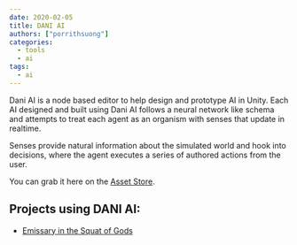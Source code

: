 ```yaml
---
date: 2020-02-05
title: DANI AI
authors: ["porrithsuong"]
categories:
  - tools
  - ai
tags:
  - ai
---
```


Dani AI is a node based editor to help design and prototype AI in Unity. Each AI designed and built using Dani AI
follows a neural network like schema and attempts to treat each agent as an organism with senses that update in
realtime.

Senses provide natural information about the simulated world and hook into decisions, where the agent executes a series
of authored actions from the user.

You can grab it here on the [Asset Store](https://assetstore.unity.com/packages/tools/ai/dani-ai-108309).

## Projects using DANI AI:
* [Emissary in the Squat of Gods](http://iancheng.com/emissaries)
